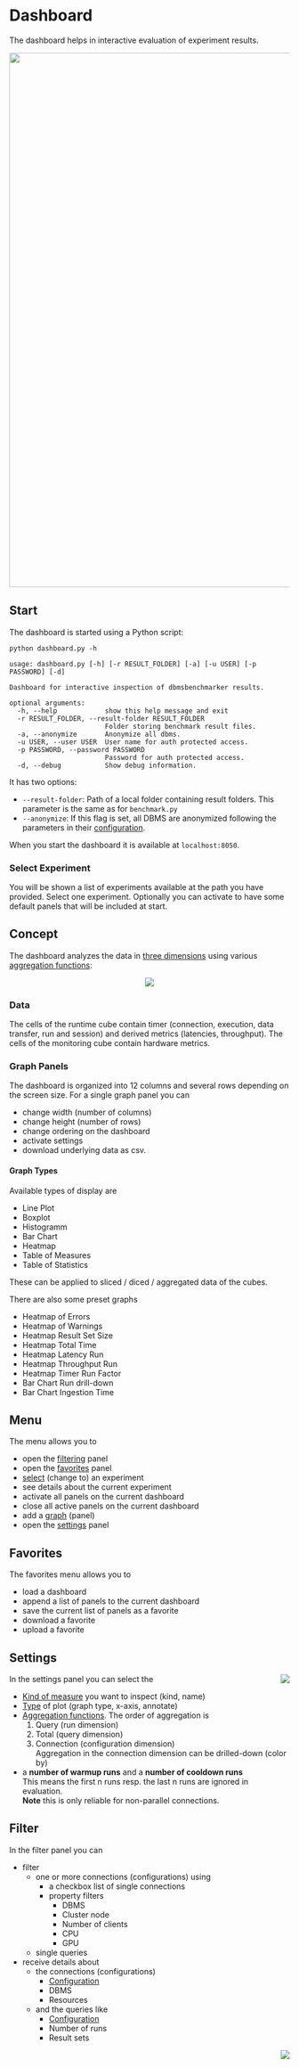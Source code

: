 # Dashboard

The dashboard helps in interactive evaluation of experiment results.

<p align="center">
<img src="https://raw.githubusercontent.com/Beuth-Erdelt/DBMS-Benchmarker/master/docs/dashboard.png" width="960">
</p>

## Start

The dashboard is started using a Python script:

`python dashboard.py -h`

```
usage: dashboard.py [-h] [-r RESULT_FOLDER] [-a] [-u USER] [-p PASSWORD] [-d]

Dashboard for interactive inspection of dbmsbenchmarker results.

optional arguments:
  -h, --help            show this help message and exit
  -r RESULT_FOLDER, --result-folder RESULT_FOLDER
                        Folder storing benchmark result files.
  -a, --anonymize       Anonymize all dbms.
  -u USER, --user USER  User name for auth protected access.
  -p PASSWORD, --password PASSWORD
                        Password for auth protected access.
  -d, --debug           Show debug information.
```

It has two options:
* `--result-folder`: Path of a local folder containing result folders. This parameter is the same as for `benchmark.py`
* `--anonymize`: If this flag is set, all DBMS are anonymized following the parameters in their [configuration](Options.html#connection-file).

When you start the dashboard it is available at `localhost:8050`.

### Select Experiment

You will be shown a list of experiments available at the path you have provided.
Select one experiment.
Optionally you can activate to have some default panels that will be included at start.

## Concept

The dashboard analyzes the data in [three dimensions](Concept.html#evaluation) using various [aggregation functions](Concept.html#aggregation-functions):
<p align="center">
<img src="https://raw.githubusercontent.com/Beuth-Erdelt/DBMS-Benchmarker/master/docs/Evaluation-Cubes.png">
</p>

### Data

The cells of the runtime cube contain timer (connection, execution, data transfer, run and session) and derived metrics (latencies, throughput).
The cells of the monitoring cube contain hardware metrics.

### Graph Panels

The dashboard is organized into 12 columns and several rows depending on the screen size.
For a single graph panel you can
* change width (number of columns)
* change height (number of rows)
* change ordering on the dashboard
* activate settings
* download underlying data as csv.

#### Graph Types

Available types of display are

* Line Plot
* Boxplot
* Histogramm
* Bar Chart
* Heatmap
* Table of Measures
* Table of Statistics

These can be applied to sliced / diced / aggregated data of the cubes.

There are also some preset graphs

* Heatmap of Errors
* Heatmap of Warnings
* Heatmap Result Set Size
* Heatmap Total Time
* Heatmap Latency Run
* Heatmap Throughput Run
* Heatmap Timer Run Factor
* Bar Chart Run drill-down
* Bar Chart Ingestion Time


## Menu

The menu allows you to

* open the [filtering](#filter) panel
* open the [favorites](#favorites) panel
* [select](#select-experiment) (change to) an experiment
* see details about the current experiment
* activate all panels on the current dashboard
* close all active panels on the current dashboard
* add a [graph](#graph-panels) (panel)
* open the [settings](#settings) panel

## Favorites

The favorites menu allows you to

* load a dashboard
* append a list of panels to the current dashboard
* save the current list of panels as a favorite
* download a favorite
* upload a favorite

## Settings

<p align="center">
<img align="right" src="https://raw.githubusercontent.com/Beuth-Erdelt/DBMS-Benchmarker/master/docs/dashboard-settings.png">
</p>

In the settings panel you can select the

* [Kind of measure](#data) you want to inspect (kind, name)
* [Type](#graph-panels) of plot (graph type, x-axis, annotate)
* [Aggregation functions](Concept.html#aggregation-functions).
  The order of aggregation is
  1. Query (run dimension)
  1. Total (query dimension)
  1. Connection (configuration dimension)  
  Aggregation in the connection dimension can be drilled-down (color by)
* a **number of warmup runs** and a **number of cooldown runs**  
This means the first n runs resp. the last n runs are ignored in evaluation.  
**Note** this is only reliable for non-parallel connections.

## Filter

In the filter panel you can

* filter
  * one or more connections (configurations) using
    * a checkbox list of single connections
    * property filters
      * DBMS
      * Cluster node
      * Number of clients
      * CPU
      * GPU
  * single queries
* receive details about
  * the connections (configurations)
    * [Configuration](Options.html#connection-file)
    * DBMS
    * Resources
  * and the queries like
    * [Configuration](Options.html#query-file)
    * Number of runs
    * Result sets 

<p align="center">
<img align="right" src="https://raw.githubusercontent.com/Beuth-Erdelt/DBMS-Benchmarker/master/docs/dashboard-filter.png">
</p>

